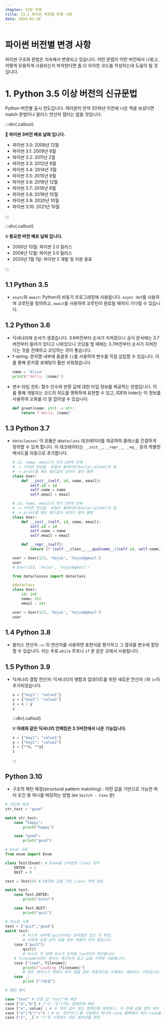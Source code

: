 ```yaml
---
chapter: 13장 부록
title: 13.1 파이썬 버전별 변경 사항
date: 2024-01-30
---
```


# 파이썬 버전별 변경 사항

파이썬 구조와 문법은 지속해서 변경되고 있습니다. 어떤 문법이 어떤 버전에서 나왔고, 어떻게 유용하게 사용되는지 파악한다면 좀 더 우아한 코드를 작성하는데 도움이 될 것입니다.

# 1. Python 3.5 이상 버전의 신규문법

Python 버전별 출시 연도입니다. 여러분이 만약 2019년 이전에 나온 책을 보셨다면 match 문법이나 왈러스 연산자 챕터는 없을 것입니다.

:::div{.callout}

**🧐 파이썬 3버전 배포 날짜 입니다.**

- 파이썬 3.0: 2008년 12월
- 파이썬 3.1: 2009년 6월
- 파이썬 3.2: 2011년 2월
- 파이썬 3.3: 2012년 9월
- 파이썬 3.4: 2014년 3월
- 파이썬 3.5: 2015년 9월
- 파이썬 3.6: 2016년 12월
- 파이썬 3.7: 2018년 6월
- 파이썬 3.8: 2019년 10월
- 파이썬 3.9: 2020년 10월
- 파이썬 3.10: 2021년 10월

:::

:::div{.callout}

**💡 중요한 버전 배포 날짜 입니다.**

- 2000년 10월: 파이썬 2.0 릴리스
- 2008년 12월: 파이썬 3.0 릴리스
- 2020년 1월 1일: 파이썬 2 개발 및 지원 종료

:::

## 1.1 **Python 3.5**

- `async`와 `await`: Python의 비동기 프로그래밍에 사용됩니다. `async def`를 사용하여 코루틴을 정의하고, `await`를 사용하여 코루틴이 완료될 때까지 기다릴 수 있습니다.

## 1.2 **Python 3.6**

- 딕셔너리에 순서가 생겼습니다. 3.6버전부터 순서가 지켜졌으나 공식 문서에는 3.7버전부터 들어가 있다고 나와있으니 코딩을 할 때에는 3.7버전부터 순서가 지켜진다는 것을 전재하고 코딩하는 것이 좋습니다.
- f-string: 문자열 내부에 중괄호 `{}`를 사용하여 변수를 직접 삽입할 수 있습니다. 이를 통해 문자열 포매팅이 훨씬 쉬워졌습니다.
  ```python
  name = 'Alice'
  print(f'Hello, {name}')
  ```
- 변수 타입 힌트: 함수 인수와 반환 값에 대한 타입 정보를 제공하는 방법입니다. 이를 통해 개발자는 코드의 의도를 명확하게 표현할 수 있고, IDE와 linter는 이 정보를 사용하여 오류를 더 잘 잡아낼 수 있습니다.
  ```python
  def greet(name: str) -> str:
      return f'Hello, {name}'
  ```

## 1.3 **Python 3.7**

- `dataclasses`: 이 모듈은 `@dataclass` 데코레이터를 제공하여 클래스를 간결하게 정의할 수 있게 합니다. 이 데코레이터는 `__init__`, `__repr__`, `__eq__` 등의 특별한 메서드를 자동으로 추가합니다.

  ```python
  # id, name, email이 각각 3번씩 반복
  # -> 이러한 현상을  보일러 플레이트(boiler-plate)라 함
  # -> print를 해도 필드값이 보이지 않아 불편
  class User:
      def __init__(self, id, name, email):
          self.id = id
          self.name = name
          self.email = email
  ```

  ```python
  # id, name, email이 각각 3번씩 반복
  # -> 이러한 현상을  보일러 플레이트(boiler-plate)라 함
  # -> print를 해도 필드값이 보이지 않아 불편
  class User:
      def __init__(self, id, name, email):
          self.id = id
          self.name = name
          self.email = email

      def __repr__(self):
          return (f'{self.__class__.__qualname__}{self.id, self.name, self.email}')

  user = User(123, 'hojun', 'hojun@gmail')
  user
  # User(123, 'hojun', 'hojun@gmail')
  ```

  ```python
  from dataclasses import dataclass

  @dataclass
  class User:
      id: int
      name: str
      email : str

  user = User(123, 'hojun', 'hojun@gmail')
  user
  ```

## 1.4 **Python 3.8**

- 왈러스 연산자 `:=`: 이 연산자를 사용하면 표현식을 평가하고 그 결과를 변수에 할당할 수 있습니다. 이는 주로 `while` 루프나 `if` 문 같은 곳에서 사용됩니다.

## 1.5 **Python 3.9**

- 딕셔너리 결합 연산자: 딕셔너리의 병합과 업데이트를 위한 새로운 연산자 `|`와 `|=`이 추가되었습니다.

  ```python
  x = {"key1": "value1"}
  y = {"key2": "value2"}
  z = x | y
  z
  ```

  :::div{.callout}

  **💡 아래와 같은 딕셔너리 언패킹은 3.5버전에서 나온 기능입니다.**

  ```python
  x = {"key1": "value1"}
  y = {"key2": "value2"}
  z = {**x, **y}
  z
  ```

  :::

## **Python 3.10**

- 구조적 패턴 매칭(structural pattern matching) : 어떤 값을 기반으로 가능한 여러 조건 중 하나를 매칭하는 방법 (ex `Switch - Case` 문)

```python
# 간단한 버전
str_test = "good"

match str_test:
    case "happy":
        print("happy")

    case "good":
        print("good")
```

```python
# Enum 사용
from enum import Enum

class Test(Enum): # Enum을 상속받은 class 정의
	ENTER  = 1
	QUIT = 0

test = Test(1) # ENTER 값을 가진 class 객체 생성

match test:
	case Test.ENTER:
		print("enter")

	case Test.QUIT:
		print("quit")
```

```python
# 리스트 사용
test = ["quit","good"]
match test:
		# 리스트 내부에 quit이라는 문자열만 있는 지 확인,
		# 이외에 다른 값이 있을 경우 매칭이 되지 않습니다.
    case ["quit"]:
        quit()
		# 리스트 첫 번째 요소가 문자열 load인지 판단합니다.
    # filename이라는 변수는 체크하지 않고 값을 가져와 사용합니다.
    case ["load", filename]:
        print(f"Loading {filename}")
		# 모든 케이스가 매칭이 되지 않을 경우 최종적으로 수행하는 매칭되는 구문입니다.(와일드 카드)
    case _:
        print ("기본값")
```

```python
# 패턴 예시

case "test" # 단일 값 "test"에 매칭
case ["a","b"] # ["a","b"]라는 컬렉션에 매칭
case ["a", value] : # 두 개의 값이 있는 컬렉션에 매칭하고, 두 번째 값을 캡처 변수 value에 저장
case ("a"|"b"|"c") : # or 연산자(|)를 사용해서 하나의 case 블록에서 여러 case를 처리, "a","b" 또는 "c"에 매칭
case ["z", _] # "z"로 시작하는 모든 컬렉션을 매칭
```
